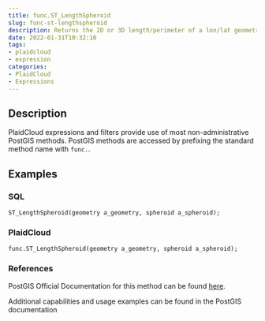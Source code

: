 ```yaml
---
title: func.ST_LengthSpheroid
slug: func-st-lengthspheroid
description: Returns the 2D or 3D length/perimeter of a lon/lat geometry on a spheroid
date: 2022-01-31T10:32:10
tags:
- plaidcloud
- expression
categories:
- PlaidCloud
- Expressions
---
```



## Description


PlaidCloud expressions and filters provide use of most non-administrative PostGIS methods. PostGIS methods are accessed by prefixing the standard method name with `func.`.



## Examples


### SQL



```
ST_LengthSpheroid(geometry a_geometry, spheroid a_spheroid);
```


### PlaidCloud



```
func.ST_LengthSpheroid(geometry a_geometry, spheroid a_spheroid);
```


### References


PostGIS Official Documentation for this method can be found [here](https://postgis.net/docs/manual-3.1/ST_Length_Spheroid.html).



Additional capabilities and usage examples can be found in the PostGIS documentation

